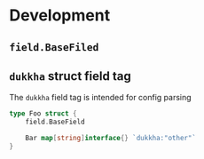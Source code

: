 # Development

## `field.BaseFiled`

## `dukkha` struct field tag

The `dukkha` field tag is intended for config parsing

```go
type Foo struct {
    field.BaseField

    Bar map[string]interface{} `dukkha:"other"`
}
```
